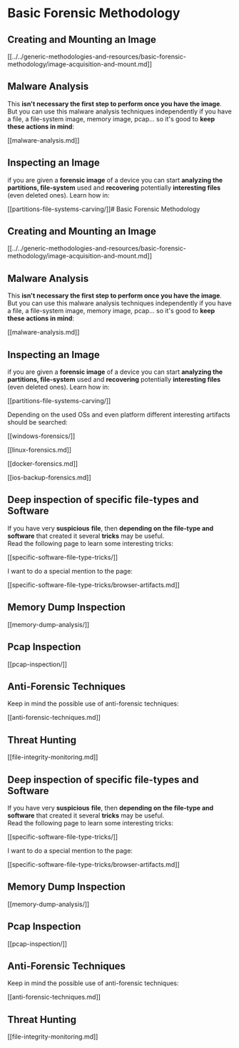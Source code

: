 # Basic Forensic Methodology


## Creating and Mounting an Image

[[../../generic-methodologies-and-resources/basic-forensic-methodology/image-acquisition-and-mount.md]]

## Malware Analysis

This **isn't necessary the first step to perform once you have the image**. But you can use this malware analysis techniques independently if you have a file, a file-system image, memory image, pcap... so it's good to **keep these actions in mind**:

[[malware-analysis.md]]

## Inspecting an Image

if you are given a **forensic image** of a device you can start **analyzing the partitions, file-system** used and **recovering** potentially **interesting files** (even deleted ones). Learn how in:

[[partitions-file-systems-carving/]]# Basic Forensic Methodology


## Creating and Mounting an Image

[[../../generic-methodologies-and-resources/basic-forensic-methodology/image-acquisition-and-mount.md]]

## Malware Analysis

This **isn't necessary the first step to perform once you have the image**. But you can use this malware analysis techniques independently if you have a file, a file-system image, memory image, pcap... so it's good to **keep these actions in mind**:

[[malware-analysis.md]]

## Inspecting an Image

if you are given a **forensic image** of a device you can start **analyzing the partitions, file-system** used and **recovering** potentially **interesting files** (even deleted ones). Learn how in:

[[partitions-file-systems-carving/]]

Depending on the used OSs and even platform different interesting artifacts should be searched:

[[windows-forensics/]]

[[linux-forensics.md]]

[[docker-forensics.md]]

[[ios-backup-forensics.md]]

## Deep inspection of specific file-types and Software

If you have very **suspicious** **file**, then **depending on the file-type and software** that created it several **tricks** may be useful.\
Read the following page to learn some interesting tricks:

[[specific-software-file-type-tricks/]]

I want to do a special mention to the page:

[[specific-software-file-type-tricks/browser-artifacts.md]]

## Memory Dump Inspection

[[memory-dump-analysis/]]

## Pcap Inspection

[[pcap-inspection/]]

## **Anti-Forensic Techniques**

Keep in mind the possible use of anti-forensic techniques:

[[anti-forensic-techniques.md]]

## Threat Hunting

[[file-integrity-monitoring.md]]


## Deep inspection of specific file-types and Software

If you have very **suspicious** **file**, then **depending on the file-type and software** that created it several **tricks** may be useful.\
Read the following page to learn some interesting tricks:

[[specific-software-file-type-tricks/]]

I want to do a special mention to the page:

[[specific-software-file-type-tricks/browser-artifacts.md]]

## Memory Dump Inspection

[[memory-dump-analysis/]]

## Pcap Inspection

[[pcap-inspection/]]

## **Anti-Forensic Techniques**

Keep in mind the possible use of anti-forensic techniques:

[[anti-forensic-techniques.md]]

## Threat Hunting

[[file-integrity-monitoring.md]]


